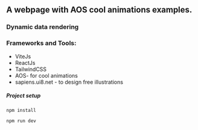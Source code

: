 ## A webpage with AOS cool animations examples.



### Dynamic data rendering

### Frameworks and Tools:

- ViteJs
- ReactJs
- TailwindCSS
- AOS- for cool animations
- sapiens.ui8.net - to design free illustrations
  <br/>

##### Project setup

```bash
npm install
```

```bash
npm run dev
```
